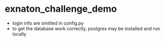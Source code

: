 # exnaton_challenge_demo

- login info are omitted in config.py
- to get the database work correctly, postgres may be installed and run locally
